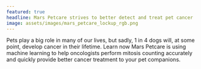 ```yaml
---
featured: true
headline: Mars Petcare strives to better detect and treat pet cancer
image: assets/images/mars_petcare_lockup_rgb.png
---
```


 Pets play a big role in many of our lives, but sadly, 1 in 4 dogs will, at some point, develop cancer in their lifetime. Learn now Mars Petcare is using machine learning to help oncologists perform mitosis counting accurately and quickly provide better cancer treatment to your pet companions.
